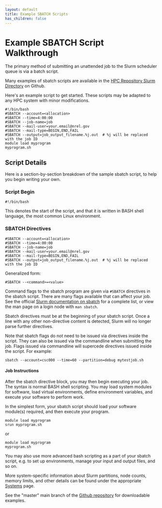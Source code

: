 ```yaml
---
layout: default
title: Example SBATCH Scripts
has_children: false
---
```


# Example SBATCH Script Walkthrough
The primary method of submitting an unattended job to the Slurm scheduler queue is via a batch script. 

Many examples of sbatch scripts are available in the [HPC Repository Slurm Directory](https://github.com/NREL/HPC/tree/master/slurm) on Github. 

Here's an example script to get started. These scripts may be adapted to any HPC system with minor modifications.

```
#!/bin/bash
#SBATCH --account=<allocation>
#SBATCH --time=4:00:00
#SBATCH --job-name=job
#SBATCH --mail-user=your.email@nrel.gov
#SBATCH --mail-type=BEGIN,END,FAIL
#SBATCH --output=job_output_filename.%j.out  # %j will be replaced with the job ID
module load myprogram
myprogram.sh
```

## Script Details

Here is a section-by-section breakdown of the sample sbatch script, to help you begin writing your own.

### Script Begin

`#!/bin/bash`

This denotes the start of the script, and that it is written in BASH shell language, the most common Linux environment. 

### SBATCH Directives

```
#SBATCH --account=<allocation>
#SBATCH --time=4:00:00
#SBATCH --job-name=job
#SBATCH --mail-user=your.email@nrel.gov
#SBATCH --mail-type=BEGIN,END,FAIL
#SBATCH --output=job_output_filename.%j.out  # %j will be replaced with the job ID
```
Generalized form:

`#SBATCH --<command>=<value>` 

Command flags to the sbatch program are given via `#SBATCH` directives in the sbatch script. There are many flags available that can affect your job. See the official [Slurm documentation on sbatch](https://slurm.schedmd.com/sbatch.html) for a complete list, or view the man page on a login node with `man sbatch`. 

Sbatch directives must be at the beginning of your sbatch script. Once a line with any other non-directive content is detected, Slurm will no longer parse further directives.

Note that sbatch flags do not need to be issued via directives inside the script. They can also be issued via the commandline when submitting the job. Flags issued via commandline will supercede directives issued inside the script. For example:

`sbatch --account=csc000 --time=60 --partition=debug mytestjob.sh`

#### Job Instructions

After the sbatch directive block, you may then begin executing your job. The syntax is normal BASH shell scripting. You may load system modules for software, load virtual environments, define environment variables, and execute your software to perform work. 

In the simplest form, your sbatch script should load your software module(s) required, and then execute your program. 

```
module load myprogram
srun myprogram.sh
```
or

```
module load myprogram
myprogram.sh
```

You may also use more advanced bash scripting as a part of your sbatch script, e.g. to set up environments, manage your input and output files, and so on.

More system-specific information about Slurm partitions, node counts, memory limits, and other details can be found under the appropriate [Systems](../Systems/index.md) page.

See the "master" main branch of the [Github repository](https://www.github.com/NREL/HPC) for downloadable examples.




